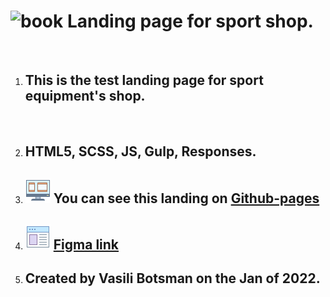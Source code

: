 # ![book](icons8-bookmark-30.png) Landing page for sport shop.

<br>

1. ## This is the test landing page for sport equipment's shop.

<br>

2. ## HTML5, SCSS, JS, Gulp, Responses.
3. ## ![book](./src/image/icons/icons8-responsive-40.png) You can see this landing on [Github-pages](https://scrazym.github.io/Sport_eq/src/)
4. ## ![book](./src/image/icons/icons8-web-design-40.png) [Figma link](<https://www.figma.com/file/Qx9edFPSYNHW6UdYmtnvNK/Pulse-(Copy)?type=design&node-id=0-1&mode=design&t=ua7eHanPQjuEGKIg-0>)
5. ## Created by Vasili Botsman on the Jan of 2022.
